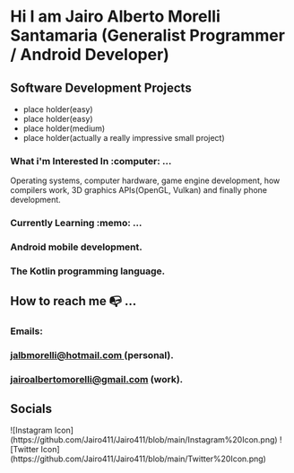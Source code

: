 # Hi I am Jairo Alberto Morelli Santamaria (Generalist Programmer / Android Developer)
<h2>Software Development Projects</h2>
<ul>
 <li>place holder(easy)</li>
 <li>place holder(easy)</li>
 <li>place holder(medium)</li>
 <li>place holder(actually a really impressive small project)</li>
</ul>

<h3> What i'm Interested In :computer: ...</h3> 

<p> Operating systems, computer hardware, game engine development, how compilers work, 3D 
graphics APIs(OpenGL, Vulkan) and finally phone development.</p>

<h3> Currently Learning :memo: ... </h3> 
<h3> Android mobile development.<h3>
<h3> The Kotlin programming language.</h3>

## How to reach me :mailbox_with_no_mail: ... 
<h3> Emails: </h3>
<h3>  <a href="mailto:jalbmorelli@hotmail.com"> jalbmorelli@hotmail.com </a> (personal). </h3>
<h3><a href="mailto:jairoalbertomorelli@gmail.com"\>jairoalbertomorelli@gmail.com</a> (work). </h3> 
<h2> Socials </h2> 
![Instagram Icon](https://github.com/Jairo411/Jairo411/blob/main/Instagram%20Icon.png)
![Twitter Icon](https://github.com/Jairo411/Jairo411/blob/main/Twitter%20Icon.png)




